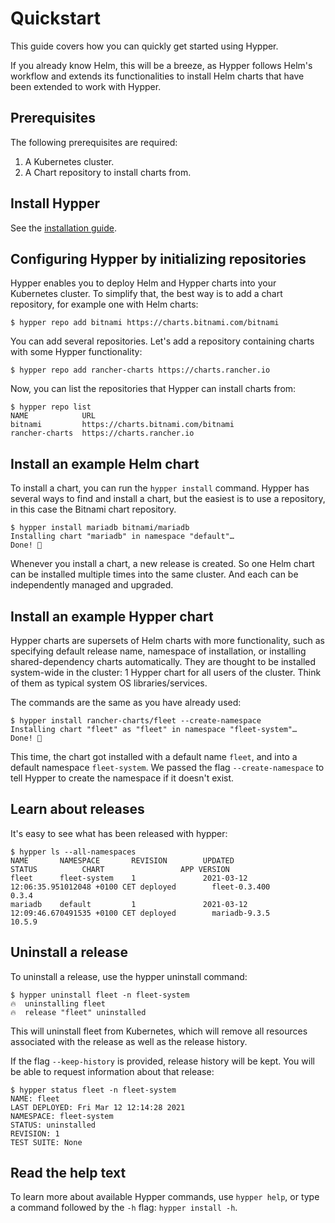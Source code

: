 # Quickstart

This guide covers how you can quickly get started using Hypper.

If you already know Helm, this will be a breeze, as Hypper follows Helm's workflow
and extends its functionalities to install Helm charts that have been extended
to work with Hypper.

## Prerequisites

The following prerequisites are required:

1. A Kubernetes cluster.
1. A Chart repository to install charts from.

## Install Hypper

See the [installation guide](./installing.md).

## Configuring Hypper by initializing repositories

Hypper enables you to deploy Helm and Hypper charts into your Kubernetes
cluster. To simplify that, the best way is to add a chart repository, for
example one with Helm charts:

```console
$ hypper repo add bitnami https://charts.bitnami.com/bitnami
```

You can add several repositories. Let's add a repository containing charts
with some Hypper functionality:

```console
$ hypper repo add rancher-charts https://charts.rancher.io
```

Now, you can list the repositories that Hypper can install charts from:

```console
$ hypper repo list
NAME            URL
bitnami         https://charts.bitnami.com/bitnami
rancher-charts  https://charts.rancher.io
```

## Install an example Helm chart

To install a chart, you can run the `hypper install` command. Hypper has several
ways to find and install a chart, but the easiest is to use a repository, in
this case the Bitnami chart repository.

```console
$ hypper install mariadb bitnami/mariadb
Installing chart "mariadb" in namespace "default"…
Done! 👏
```

Whenever you install a chart, a new release is created. So one Helm chart can be
installed multiple times into the same cluster. And each can be independently
managed and upgraded.

## Install an example Hypper chart

Hypper charts are supersets of Helm charts with more functionality, such as
specifying default release name, namespace of installation, or installing
shared-dependency charts automatically.
They are thought to be installed system-wide in the cluster: 1 Hypper chart for
all users of the cluster. Think of them as typical system OS libraries/services.

The commands are the same as you have already used:

```console
$ hypper install rancher-charts/fleet --create-namespace
Installing chart "fleet" as "fleet" in namespace "fleet-system"…
Done! 👏
```

This time, the chart got installed with a default name `fleet`, and into a
default namespace  `fleet-system`. We passed the flag `--create-namespace` to
tell Hypper to create the namespace if it doesn't exist.

## Learn about releases

It's easy to see what has been released with hypper:

```console
$ hypper ls --all-namespaces
NAME       NAMESPACE       REVISION        UPDATED                                 STATUS          CHART                 APP VERSION
fleet      fleet-system    1               2021-03-12 12:06:35.951012048 +0100 CET deployed        fleet-0.3.400         0.3.4
mariadb    default         1               2021-03-12 12:09:46.670491535 +0100 CET deployed        mariadb-9.3.5         10.5.9
```

## Uninstall a release

To uninstall a release, use the hypper uninstall command:

```console
$ hypper uninstall fleet -n fleet-system
🔥  uninstalling fleet
🔥  release "fleet" uninstalled
```

This will uninstall fleet from Kubernetes, which will remove all resources
associated with the release as well as the release history.

If the flag `--keep-history` is provided, release history will be kept. You will
be able to request information about that release:

```console
$ hypper status fleet -n fleet-system
NAME: fleet
LAST DEPLOYED: Fri Mar 12 12:14:28 2021
NAMESPACE: fleet-system
STATUS: uninstalled
REVISION: 1
TEST SUITE: None
```

## Read the help text

To learn more about available Hypper commands, use `hypper help`, or type a
command followed by the `-h` flag: `hypper install -h`.
